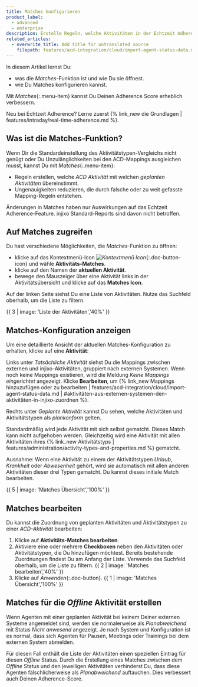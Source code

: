 ```yaml
---
title: Matches konfigurieren
product_label:
  - advanced
  - enterprise
description: Erstelle Regeln, welche Aktivitäten in der Echtzeit Adherence-Übersicht als plankonform gelten.
related_articles:
  - overwrite_title: Add title for untranslated source
    filepath: features/acd-integration/cloud/import-agent-status-data.md
---
```


In diesem Artikel lernst Du:

- was die _Matches_-Funktion ist und wie Du sie öffnest.
- wie Du Matches konfigurieren kannst.

Mit _Matches_{:.menu-item} kannst Du Deinen Adherence Score erheblich verbessern.

Neu bei Echtzeit Adherence? Lerne zuerst {% link_new die Grundlagen | features/intraday/real-time-adherence.md %}.

## Was ist die Matches-Funktion?

Wenn Dir die Standardeinstellung des Aktivitätstypen-Vergleichs nicht genügt oder Du Unzulänglichkeiten bei den ACD-Mappings ausgleichen musst, kannst Du mit _Matches_{:.menu-item}:

- Regeln erstellen, welche _ACD Aktivität_ mit welchen _geplanten Aktivitäten_ übereinstimmt.
- Ungenauigkeiten reduzieren, die durch falsche oder zu weit gefasste Mapping-Regeln entstehen.

Änderungen in Matches haben nur Auswirkungen auf das Echtzeit Adherence-Feature. injixo Standard-Reports sind davon nicht betroffen.

## Auf Matches zugreifen

Du hast verschiedene Möglichkeiten, die _Matches_-Funktion zu öffnen:

- klicke auf das Kontextmenü-Icon _![Kontextmenü Icon](/assets/img/common/injixo-ui/context-menu.svg)_{:.doc-button-icon} und wähle **Aktivitäts-Matches**.
- klicke auf den Namen der **aktuellen Aktivität**.
- bewege den Mauszeiger über eine Aktivität links in der Aktivitätsübersicht und klicke auf das **Matches Icon**.

Auf der linken Seite siehst Du eine Liste von Aktivitäten. Nutze das Suchfeld oberhalb, um die Liste zu filtern.

{{ 3 | image: 'Liste der Aktivitäten','40%' }}

## Matches-Konfiguration anzeigen

Um eine detaillierte Ansicht der aktuellen Matches-Konfiguration zu erhalten, klicke auf eine **Aktivität**:

Links unter _Tatsächliche Aktivität_ siehst Du die Mappings zwischen externen und injixo-Aktivitäten, gruppiert nach externen Systemen. Wenn noch keine Mappings existieren, wird die Meldung _Keine Mappings eingerichtet_ angezeigt. Klicke **Bearbeiten**, um {% link_new Mappings hinzuzufügen oder zu bearbeiten | features/acd-integration/cloud/import-agent-status-data.md | #aktivitäten-aus-externen-systemen-den-aktivitäten-in-injixo-zuordnen %}.

Rechts unter _Geplante Aktivität_ kannst Du sehen, welche Aktivitäten und Aktivitätstypen als _plankonform_ gelten.

Standardmäßig wird jede Aktivität mit sich selbst gematcht. Dieses Match kann nicht aufgehoben werden. Gleichzeitig wird eine Aktivität mit allen Aktivitäten ihres {% link_new Aktivitätstyps | features/administration/activity-types-and-properties.md %} gematcht.

Ausnahme: Wenn eine Aktivität zu einem der Aktivitätstypen _Urlaub_, _Krankheit_ oder _Abwesenheit_ gehört, wird sie automatisch mit allen anderen Aktivitäten dieser drei Typen gematcht. Du kannst dieses initiale Match bearbeiten.

{{ 5 | image: 'Matches Übersicht','100%' }}

## Matches bearbeiten

Du kannst die Zuordnung von geplanten Aktivitäten und Aktivitätstypen zu einer _ACD-Aktivität_ bearbeiten:

1. Klicke auf **Aktivitäts-Matches bearbeiten**.
2. Aktiviere eine oder mehrere **Checkboxen** neben den Aktivitäten oder Aktivitätstypen, die Du hinzufügen möchtest. Bereits bestehende Zuordnungen findest Du am Anfang der Liste. Verwende das Suchfeld oberhalb, um die Liste zu filtern.
   {{ 2 | image: 'Matches bearbeiten','40%' }}
3. Klicke auf _Anwenden_{:.doc-button}.
   {{ 1 | image: 'Matches Übersicht','100%' }}

## Matches für die _Offline_ Aktivität erstellen

Wenn Agenten mit einer geplanten Aktivität bei keinem Deiner externen Systeme angemeldet sind, werden sie normalerweise als _Planabweichend_ mit Status _Nicht anwesend_ angezeigt. Je nach System und Konfiguration ist es normal, dass sich Agenten für Pausen, Meetings oder Trainings bei dem externen System abmelden.

Für diesen Fall enthält die Liste der Aktivitäten einen speziellen Eintrag für diesen _Offline_ Status. Durch die Erstellung eines Matches zwischen dem _Offline_ Status und den jeweiligen Aktivitäten verhinderst Du, dass diese Agenten fälschlicherweise als _Planabweichend_ auftauchen. Dies verbessert auch Deinen Adherence-Score.
